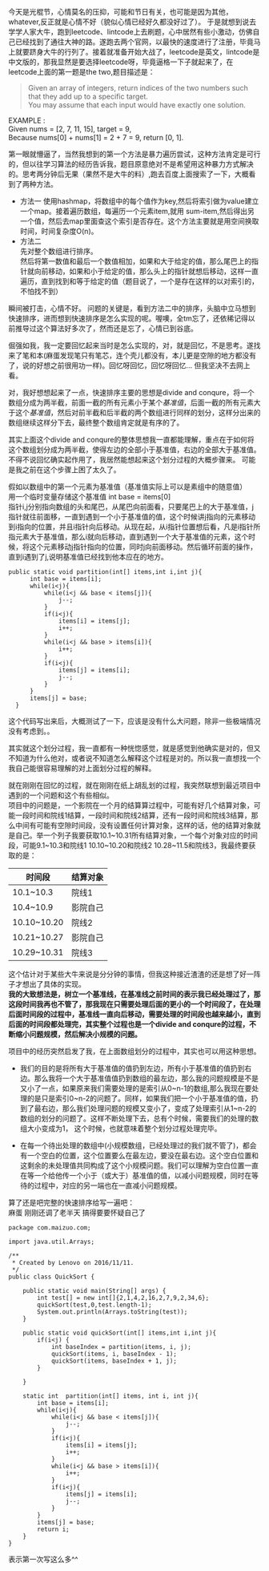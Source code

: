 今天是光棍节，心情莫名的压抑，可能和节日有关，也可能是因为其他，whatever,反正就是心情不好（貌似心情已经好久都没好过了）。 于是就想到说去学学人家大牛，跑到leetcode、lintcode上去刷题，心中居然有些小激动，仿佛自己已经找到了通往大神的路。遂跑去两个官网，以最快的速度进行了注册，毕竟马上就要跻身大牛的行列了。接着就准备开始大战了，leetcode是英文，lintcode是中文版的，那我显然是要选择leetcode呀，毕竟逼格一下子就起来了，在leetcode上面的第一题是the two,题目描述是：  
> Given an array of integers, return indices of the two numbers such that they add up to a specific target.  
You may assume that each input would have exactly one solution.  
>
EXAMPLE :  
Given nums = [2, 7, 11, 15], target = 9,  
Because nums[0] + nums[1] = 2 + 7 = 9,
return [0, 1].

第一眼就懵逼了，当然我想到的第一个方法是暴力遍历尝试，这种方法肯定是可行的，但以往学习算法的经历告诉我，题目原意绝对不是希望用这种暴力方式解决的。思考两分钟后无果（果然不是大牛的料）,跑去百度上面搜索了一下，大概看到了两种方法。  

* 方法一
 使用hashmap，将数组中的每个值作为key,然后将索引做为value建立一个map。接着遍历数组，每遍历一个元素item,就用 sum-item,然后得出另一个值，然后去map里面查这个索引是否存在。这个方法主要就是用空间换取时间，时间复杂度O(n)。
* 方法二  
先对整个数组进行排序。  
然后将第一数值和最后一个数值相加，如果和大于给定的值，那么尾巴上的指针就向前移动，如果和小于给定的值，那么头上的指针就想后移动，这样一直遍历，直到找到和等于给定的值（题目说了，一个是存在这样的以对索引的，不怕找不到）

瞬间被打击，心情不好。
问题的关键是，看到方法二中的排序，头脑中立马想到快速排序，进而想到快速排序是怎么实现的呢。喔噢，全tm忘了，还依稀记得以前推导过这个算法好多次了，然而还是忘了，心情已到谷底。  

倔强如我，我一定要回忆起来当时是怎么实现的，对，就是回忆，不是思考。遂找来了笔和本(麻蛋发现笔只有笔芯，连个壳儿都没有，本儿更是空隙的地方都没有了，说的好想之前很用功一样)。回忆呀回忆，回忆呀回忆...  但我坚决不去网上看。   

对，我好想想起来了一点，快速排序主要的思想是divide and conqure，将一个数组分成为两半截，前面一截的所有元素小于某个*基准值*，后面一截的所有元素大于这个*基准值*，然后对前半截和后半截的两个数组进行同样的划分，这样分出来的数组继续这样分下去，最终整个数组肯定就是有序的了。  

其实上面这个divide and conqure的整体思想我一直都能理解，重点在于如何将这个数组划分成为两半截，使得左边的全部小于基准值，右边的全部大于基准值。不得不说回忆确实起作用了，我居然能想起来这个划分过程的大概步骤来。
可能是我之前在这个步骤上困了太久了。  

假如以数组中的第一个元素为基准值（基准值实际上可以是素组中的随意值）  
用一个临时变量存储这个基准值  int base = items[0]  
指针i,j分别指向数组的头和尾巴，从尾巴向前面看，只要尾巴上的大于基准值，j指针就往前面移，一直到遇到一个小于基准值的值，这个时候讲j指向的元素移动到i指向的位置，并且i指针向后移动。从现在起，从i指针位置想后看，凡是i指针所指元素大于基准值，那么i就向后移动，直到遇到一个大于基准值的元素，这个时候，将这个元素移动j指针指向的位置，同时j向前面移动。然后循环前面的操作，直到i遇到了j,说明基准值已经找到他本应在的地方。

```
public static void partition(int[] items,int i,int j){
      int base = items[i];
      while(i<j){
          while(i<j && base < items[j]){
              j--;
          }
          if(i<j){
              items[i] = items[j];
              i++;
          }
          while(i<j && base > items[i]){
              i++;
          }
          if(i<j){
              items[j] = items[i];
              j--;
          }
      }
      items[j] = base;
  }
```

这个代码写出来后，大概测试了一下，应该是没有什么大问题，除非一些极端情况没有考虑到。。

其实就这个划分过程，我一直都有一种恍惚感觉，就是感觉到他确实是对的，但又不知道为什么他对，或者说不知道怎么解释这个过程是对的。所以我一直想找一个我自己能很容易理解的对上面划分过程的解释。    

就在刚刚在回忆的过程，就在刚刚在纸上胡乱划的过程，我突然联想到最近项目中遇到的一个问题和这个有些相似。   
项目中的问题是，一个影院在一个月的结算算过程中，可能有好几个结算对象，可能一段时间和院线1结算，一段时间和院线2结算，还有一段时间和院线3结算，那么中间有可能有空隙时间段，没有设置任何计算对象，这样的话，他的结算对象就是自己。举一个列子我要获取10.1~10.31所有结算对象，一个每个对象对应的时间段，可能9.1~10.3和院线1 10.10~10.20和院线2  10.28~11.5和院线3，我最终要获取的是：  

|时间段|结算对象|
|-|-|
|10.1~10.3|院线1|
|10.4~10.9|影院自己|
|10.10~10.20|院线2|
|10.21~10.27|影院自己|
|10.29~10.31|院线3|

这个估计对于某些大牛来说是分分钟的事情，但我这种接近渣渣的还是想了好一阵子才想出了具体的实现。  
**我的大致想法是，树立一个基准线，在基准线之前时间的表示我已经处理过了，那这段时间我再也不管了，那我现在只需要处理后面的更小的一个时间段了，在处理后面时间段的过程中，基准线一直向后移动，需要处理的时间段也越来越小，直到后面的时间段都处理完，其实整个过程也是一个divide and conqure的过程，不断缩小问题规模，然后解决小规模的问题。**

项目中的经历突然启发了我，在上面数组划分的过程中，其实也可以用这种思想。  
* 我们的目的是将所有大于基准值的值扔到左边，所有小于基准值的值扔到右边。那么我将一个大于基准值值扔到数组的最左边，那么我的问题规模是不是又小了一点，如果原来我们需要处理的是索引从0~n-1的数组,那么我现在要处理的是只是索引0~n-2的问题了。同样，如果我们把一个小于基准值的值，扔到了最右边，那么我们处理问题的规模又变小了，变成了处理索引从1~n-2的数组的划分的问题了。这样不断处理下去，总有个时候，需要我们的处理的数组大小变成为1，
这个时候，也就意味着整个划分过程处理完毕。  

* 在每一个待出处理的数组中(小规模数组，已经处理过的我们就不管了)，都会有一个空白的位置，这个位置要么在最左边，要没在最右边。这个空白位置和这剩余的未处理值共同构成了这个小规模问题。我们可以理解为空白位置一直在等一个给他传一个小于（或大于）基准值的值，以减小问题规模，同时在等待的过程中，对应的另一端也在一直减小问题规模。  

算了还是吧完整的快速排序给写一遍吧：  
麻蛋 刚刚还调了老半天 搞得要要怀疑自己了
```
package com.maizuo.com;

import java.util.Arrays;

/**
 * Created by Lenovo on 2016/11/11.
 */
public class QuickSort {

    public static void main(String[] args) {
        int test[] = new int[]{2,1,4,2,16,2,7,9,2,34,6};
        quickSort(test,0,test.length-1);
        System.out.println(Arrays.toString(test));
    }

    public static void quickSort(int[] items,int i,int j){
        if(i<j) {
            int baseIndex = partition(items, i, j);
            quickSort(items, i, baseIndex - 1);
            quickSort(items, baseIndex + 1, j);
        }

    }

    static int  partition(int[] items, int i, int j){
        int base = items[i];
        while(i<j){
            while(i<j && base < items[j]){
                j--;
            }
            if(i<j){
                items[i] = items[j];
                i++;
            }
            while(i<j && base > items[i]){
                i++;
            }
            if(i<j){
                items[j] = items[i];
                j--;
            }
        }
        items[j] = base;
        return i;
    }
}

```

表示第一次写这么多^^
